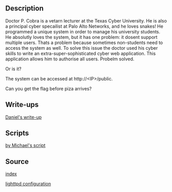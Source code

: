 ## Description

Doctor P. Cobra is a vetarn lecturer at the Texas Cyber University. He is also a principal cyber specailist at Palo Alto Networks, and he loves snakes!
He programmed a unique system in order to manage his university students. He absolutly loves the system, but it has one problem: it dosent support multiple users.
Thats a problem because sometimes non-students need to access the system as well.
To solve this issue the doctor used his cyber skills to write an extra-super-sophisticated cyber web application. This application allows him to authorise all users. Probelm solved. 

Or is it? 

The system can be accessed at http://\<IP\>/public. 

Can you get the flag before piza arrives?

## Write-ups
[Daniel's write-up](write-up.md)

## Scripts
[by Michael's script](pgp-util.py)

## Source
[index](index.pl)

[lighttpd configuration](lighttpd.conf)
